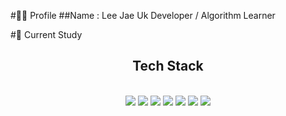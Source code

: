 #🙋‍♂️ Profile
##Name : Lee Jae Uk
Developer / Algorithm Learner


#📖 Current Study
<div align="center">
    <h2>Tech Stack</h2>
</div>
<br/>
<div align="center">
    <img src="https://img.shields.io/badge/Python-3776AB?style=flat-square&logo=Python&logoColor=white" />
    <img src="https://img.shields.io/badge/Mysql-4479A1?style=flat-square&logo=Mysql&logoColor=white" />
    <img src="https://img.shields.io/badge/C++-00599C?style=flat-square&logo=cplusplus&logoColor=white" />
    <img src="https://img.shields.io/badge/Github-181717?style=flat-square&logo=github&logoColor=white" />
    <img src="https://img.shields.io/badge/VSCode-007ACC?style=flat-square&logo=Visual%20Studio%20Code&logoColor=white" />
    <img src="https://img.shields.io/badge/C-A8B9CC?style=flat-square&logo=c&logoColor=white" />
    <img src="https://img.shields.io/badge/Linux-FCC624?style=flat-square&logo=Linux&logoColor=black" />

</div>
